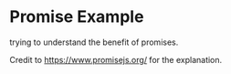 # Promise Example
trying to understand the benefit of promises.

Credit to https://www.promisejs.org/ for the explanation.